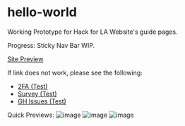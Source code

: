 # hello-world

Working Prototype for Hack for LA Website's guide pages.

Progress: Sticky Nav Bar WIP.

[Site Preview](https://alyssabenipayo.github.io/hello-world/)

If link does not work, please see the following:

- [2FA (Test)](https://alyssabenipayo.github.io/hello-world/2FA)
- [Survey (Test)](https://alyssabenipayo.github.io/hello-world/survey)
- [GH Issues (Test)](https://alyssabenipayo.github.io/hello-world/github-issues)

Quick Previews:
![image](https://user-images.githubusercontent.com/38295612/111595873-d17f9200-8789-11eb-83a8-801310e2d313.png)
![image](https://user-images.githubusercontent.com/38295612/111595921-d8a6a000-8789-11eb-8c08-f9801da39fb8.png)
![image](https://user-images.githubusercontent.com/38295612/111595947-e1977180-8789-11eb-8d64-4a3b716affd8.png)
